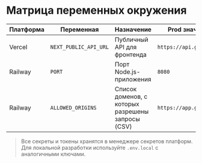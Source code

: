 # Матрица переменных окружения

| Платформа | Переменная            | Назначение                                        | Prod значение              |
| --------- | --------------------- | ------------------------------------------------- | -------------------------- |
| Vercel    | `NEXT_PUBLIC_API_URL` | Публичный API для фронтенда                       | `https://api.gtrack.io`    |
| Railway   | `PORT`                | Порт Node.js-приложения                           | `8080`                     |
| Railway   | `ALLOWED_ORIGINS`     | Список доменов, с которых разрешены запросы (CSV) | `https://app.gtrack.io`    |

> Все секреты и токены хранятся в менеджере секретов платформ. Для локальной разработки используйте `.env.local` с аналогичными ключами.
